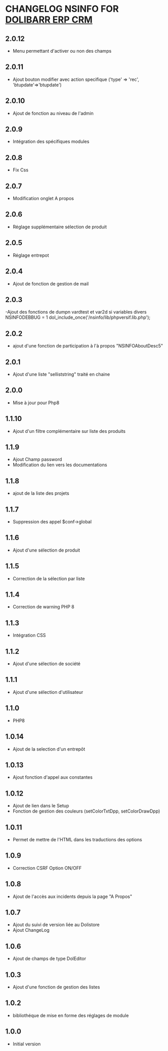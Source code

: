 # CHANGELOG NSINFO FOR [DOLIBARR ERP CRM](https://www.dolibarr.org)

## 2.0.12
- Menu permettant d'activer ou non des champs

## 2.0.11
- Ajout bouton modifier avec action specifique ('type' => 'rec', 'btupdate'=>'btupdate')

## 2.0.10
- Ajout de fonction au niveau de l'admin

## 2.0.9
- Intégration des spécifiques modules

## 2.0.8
- Fix Css

## 2.0.7
- Modification onglet A propos

## 2.0.6
- Réglage supplémentaire sélection de produit

## 2.0.5
- Réglage entrepot

## 2.0.4
- Ajout de fonction de gestion de mail

## 2.0.3
-Ajout des fonctions de dumpn vardtest et var2d si variables divers NSINFODEBBUG = 1
dol_include_once('/nsinfo/lib/phpversif.lib.php');

## 2.0.2
- ajout d'une fonction de participation à l'à propos "NSINFOAboutDesc5"

## 2.0.1
- Ajout d'une liste "selliststring" traité en chaine

## 2.0.0
- Mise à jour pour Php8

## 1.1.10
- Ajout d'un filtre complémentaire sur liste des produits

## 1.1.9
- Ajout Champ password
- Modification du lien vers les documentations

## 1.1.8
- ajout de la liste des projets

## 1.1.7
- Suppression des appel $conf->global

## 1.1.6
- Ajout d'une sélection de produit

## 1.1.5
- Correction de la sélection par liste

## 1.1.4
- Correction de warning PHP 8

## 1.1.3
- Intégration CSS

## 1.1.2
- Ajout d'une sélection de société

## 1.1.1
- Ajout d'une sélection d'utilisateur

## 1.1.0
- PHP8

## 1.0.14
- Ajout de la selection d'un entrepôt

## 1.0.13
- Ajout fonction d'appel aux constantes

## 1.0.12
- Ajout de lien dans le Setup
- Fonction de gestion des couleurs (setColorTxtDpp, setColorDrawDpp)

## 1.0.11
- Permet de mettre de l'HTML dans les traductions des options

## 1.0.9
- Correction CSRF Option ON/OFF

## 1.0.8
- Ajout de l'accès aux incidents depuis la page "A Propos"

## 1.0.7
- Ajout du suivi de version liée au Dolistore
- Ajout ChangeLog

## 1.0.6
- Ajout de champs de type DolEditor

## 1.0.3
- Ajout d'une fonction de gestion des listes

## 1.0.2
- bibliothéque de mise en forme des réglages de module

## 1.0.0
- Initial version
